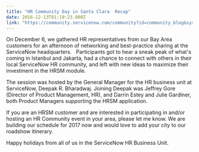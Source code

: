 ```yaml
---
title: "HR Community Day in Santa Clara  Recap"
date: 2016-12-13T01:19:23.000Z
link: "https://community.servicenow.com/community?id=community_blog&sys_id=de1d22e5dbd0dbc01dcaf3231f9619d6"
---
```

<p>On December 6, we gathered HR representatives from our Bay Area customers for an afternoon of networking and best-practice sharing at the ServiceNow headquarters.   Participants got to hear a sneak peak of what's coming in Istanbul and Jakarta, had a chance to connect with others in their local ServiceNow HR community, and left with new ideas to maximize their investment in the HRSM module.</p><p></p><p>The session was hosted by the General Manager for the HR business unit at ServiceNow, Deepak R. Bharadwaj. Joining Deepak was Jeffrey Gore (Director of Product Management, HR), and Darrin Estey and Julie Gardiner, both Product Managers supporting the HRSM application.</p><p></p><p>If you are an HRSM customer and are interested in participating in and/or hosting an HR Community event in your area, please let me know. We are building our schedule for 2017 now and would love to add your city to our roadshow itinerary.</p><p></p><p>Happy holidays from all of us in the ServiceNow HR Business Unit.</p>
